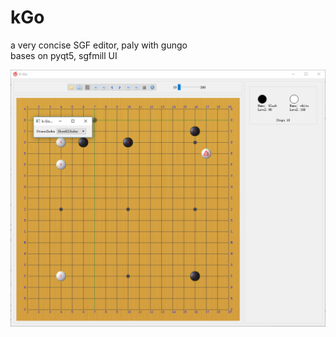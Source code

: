 # kGo
a very concise SGF editor,  paly with gungo  
bases on pyqt5, sgfmill
UI

![Alt text](https://github.com/HelloC/kGo/blob/master/screen/Snipaste_2017-12-19_19-10-47.png)


